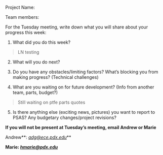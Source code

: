 Project Name:

Team members:

For the Tuesday meeting, write down what you will share about your progress this week:

1. What did you do this week?

> LN testing

2. What will you do next?

3. Do you have any obstacles/limiting factors? What’s blocking you from making progress? (Technical challenges)

4. What are you waiting on for future development? (Info from another team, parts, budget?)

> Still waiting on ptfe parts quotes

5. Is there anything else (exciting news, pictures) you want to report to PSAS? Any budgetary changes/project revisions?

**If you will not be present at Tuesday’s meeting, email Andrew or Marie**

Andrew**: [*adg@ece.pdx.edu*](mailto:adg@ece.pdx.edu)**

**Marie: [*hmarie@pdx.edu*](mailto:hmarie@pdx.edu)**
